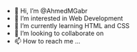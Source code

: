 - 👋 Hi, I’m @AhmedMGabr
- 👀 I’m interested in Web Development
- 🌱 I’m currently learning HTML and CSS
- 💞️ I’m looking to collaborate on 
- 📫 How to reach me ...

<!---
AhmedMGabr/AhmedMGabr is a ✨ special ✨ repository because its `README.md` (this file) appears on your GitHub profile.
You can click the Preview link to take a look at your changes.
--->

